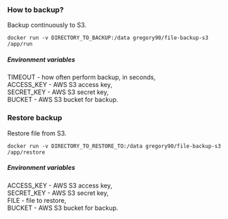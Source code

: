 ### How to backup?
Backup continuously to S3.

```
docker run -v DIRECTORY_TO_BACKUP:/data gregory90/file-backup-s3 /app/run
```

##### Environment variables
TIMEOUT - how often perform backup, in seconds,  
ACCESS_KEY - AWS S3 access key,  
SECRET_KEY - AWS S3 secret key,  
BUCKET - AWS S3 bucket for backup.  

### Restore backup
Restore file from S3.

```
docker run -v DIRECTORY_TO_RESTORE_TO:/data gregory90/file-backup-s3 /app/restore
```

##### Environment variables
ACCESS_KEY - AWS S3 access key,  
SECRET_KEY - AWS S3 secret key,  
FILE - file to restore,  
BUCKET - AWS S3 bucket for backup.
